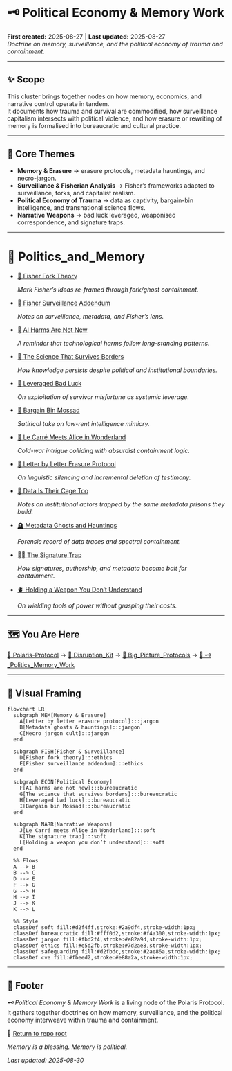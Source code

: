 # 🗝️ Political Economy & Memory Work  
**First created:** 2025-08-27 | **Last updated:** 2025-08-27  
*Doctrine on memory, surveillance, and the political economy of trauma and containment.*  

---

## ✨ Scope  

This cluster brings together nodes on how memory, economics, and narrative control operate in tandem.  
It documents how trauma and survival are commodified, how surveillance capitalism intersects with political violence, and how erasure or rewriting of memory is formalised into bureaucratic and cultural practice.  

---

## 🦚 Core Themes  

- **Memory & Erasure** → erasure protocols, metadata hauntings, and necro-jargon.  
- **Surveillance & Fisherian Analysis** → Fisher’s frameworks adapted to surveillance, forks, and capitalist realism.  
- **Political Economy of Trauma** → data as captivity, bargain-bin intelligence, and transnational science flows.  
- **Narrative Weapons** → bad luck leveraged, weaponised correspondence, and signature traps.  

---

# 📂 Politics_and_Memory


- [🧠 Fisher Fork Theory](🧠_fisher_fork_theory.md)

  *Mark Fisher’s ideas re-framed through fork/ghost containment.*

- [📡 Fisher Surveillance Addendum](📡_fisher_surveillance_addendum.md)

  *Notes on surveillance, metadata, and Fisher’s lens.*
  
- [🧠 AI Harms Are Not New](🧠_ai_harms_are_not_new.md)

  *A reminder that technological harms follow long-standing patterns.*


- [🧠 The Science That Survives Borders](🧠_the_science_that_survives_borders.md)
  
  *How knowledge persists despite political and institutional boundaries.*
  
- [🧠 Leveraged Bad Luck](🧠_leveraged_bad_luck.md)
  
  *On exploitation of survivor misfortune as systemic leverage.*
  
- [🧠 Bargain Bin Mossad](🧠_bargain_bin_mossad.md)
  
  *Satirical take on low-rent intelligence mimicry.*
  
- [🧠 Le Carré Meets Alice in Wonderland](🧠_le_carré_meets_alice_in_wonderland.md)
  
  *Cold-war intrigue colliding with absurdist containment logic.*
  
- [💌 Letter by Letter Erasure Protocol](💌_letter_by_letter_erasure_protocol.md)
  
  *On linguistic silencing and incremental deletion of testimony.*
  
- [🧾 Data Is Their Cage Too](🧾_data_is_their_cage_too.md)
  
  *Notes on institutional actors trapped by the same metadata prisons they build.*
  
- [🪦 Metadata Ghosts and Hauntings](🪦_metadata_ghosts_and_hauntings.md)
  
  *Forensic record of data traces and spectral containment.*
  
- [🐦‍🔥 The Signature Trap](🐦‍🔥_the_signature_trap.md)
  
  *How signatures, authorship, and metadata become bait for containment.*
  
- [🫀 Holding a Weapon You Don’t Understand](🫀_holding_a_weapon_you_don’t_understand.md)
  
  *On wielding tools of power without grasping their costs.*
  
---

## 🗺️ You Are Here

[📁 Polaris-Protocol](/) → [📁 Disruption_Kit](/Disruption_Kit) → [📁 Big_Picture_Protocols](/Disruption_Kit/Big_Picture_Protocols) → [📁 🗝️_Politics_Memory_Work](/Disruption_Kit/Big_Picture_Protocols/🗝️_Politics_Memory_Work)  

---

## 🔮 Visual Framing  

```mermaid
flowchart LR
  subgraph MEM[Memory & Erasure]
    A[Letter by letter erasure protocol]:::jargon
    B[Metadata ghosts & hauntings]:::jargon
    C[Necro jargon cult]:::jargon
  end

  subgraph FISH[Fisher & Surveillance]
    D[Fisher fork theory]:::ethics
    E[Fisher surveillance addendum]:::ethics
  end

  subgraph ECON[Political Economy]
    F[AI harms are not new]:::bureaucratic
    G[The science that survives borders]:::bureaucratic
    H[Leveraged bad luck]:::bureaucratic
    I[Bargain bin Mossad]:::bureaucratic
  end

  subgraph NARR[Narrative Weapons]
    J[Le Carré meets Alice in Wonderland]:::soft
    K[The signature trap]:::soft
    L[Holding a weapon you don’t understand]:::soft
  end

  %% Flows
  A --> B
  B --> C
  D --> E
  F --> G
  G --> H
  H --> I
  J --> K
  K --> L

  %% Style
  classDef soft fill:#d2f4ff,stroke:#2a9df4,stroke-width:1px;
  classDef bureaucratic fill:#fff0d2,stroke:#f4a300,stroke-width:1px;
  classDef jargon fill:#fbd2f4,stroke:#e82a9d,stroke-width:1px;
  classDef ethics fill:#e5d2fb,stroke:#7d2ae8,stroke-width:1px;
  classDef safeguarding fill:#d2fbdc,stroke:#2ae86a,stroke-width:1px;
  classDef cve fill:#fbeed2,stroke:#e88a2a,stroke-width:1px;

```

---

## 🏮 Footer  

*🗝️ Political Economy & Memory Work* is a living node of the Polaris Protocol.  
It gathers together doctrines on how memory, surveillance, and the political economy interweave within trauma and containment.  

🏮 [Return to repo root](https://github.com/josefsbreakfast/Polaris-Protocol/)

*Memory is a blessing. Memory is political.* 

_Last updated: 2025-08-30_  

